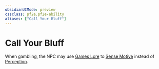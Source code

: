```yaml
---
obsidianUIMode: preview
cssclass: pf2e,pf2e-ability
aliases: ["Call Your Bluff"]
---
```

# Call Your Bluff

When gambling, the NPC may use [Games Lore](../../Compendium/skills.md#Lore) to [Sense Motive](../actions/sense-motive.md) instead of [Perception](../../Compendium/skills.md#Perception).